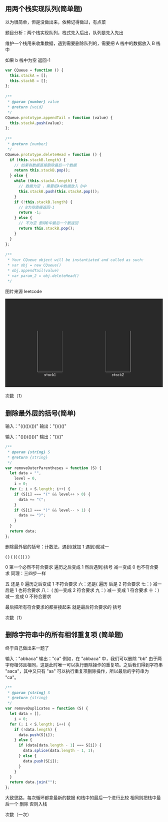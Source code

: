 ## 用两个栈实现队列(简单题)

以为很简单，但是没做出来，依稀记得做过，有点菜

题目分析：两个栈实现队列，栈式先入后出，队列是先入先出

维护一个栈用来收集数据，遇到需要删除队列的，需要把 A 栈中的数据放入 B 栈中

如果 b 栈中为空 返回-1

```js
var CQueue = function () {
  this.stackA = [];
  this.stackB = [];
};

/**
 * @param {number} value
 * @return {void}
 */
CQueue.prototype.appendTail = function (value) {
  this.stackA.push(value);
};

/**
 * @return {number}
 */
CQueue.prototype.deleteHead = function () {
  if (this.stackB.length) {
    // 如果有数据直接删除最后一个数据
    return this.stackB.pop();
  } else {
    while (this.stackA.length) {
      // 数据为空 ，需要把A中数据放入 B中
      this.stackB.push(this.stackA.pop());
    }
    if (!this.stackB.length) {
      // B为空直接返回-1
      return -1;
    } else {
      // 不为空 删除B中最后一个数返回
      return this.stackB.pop();
    }
  }
};

/**
 * Your CQueue object will be instantiated and called as such:
 * var obj = new CQueue()
 * obj.appendTail(value)
 * var param_2 = obj.deleteHead()
 */
```

图片来源 leetcode

![](img/stack_01.gif)

次数（1）

## 删除最外层的括号(简单)

输入："(()())(())"
输出："()()()"

输入："()()(()())"
输出："()()"

```js
/**
 * @param {string} S
 * @return {string}
 */
var removeOuterParentheses = function (S) {
  let data = "",
    level = 0,
    i = 0;
  for (; i < S.length; i++) {
    if (S[i] === "(" && level++ > 0) {
      data += "(";
    }
    if (S[i] === ")" && level-- > 1) {
      data += ")";
    }
  }
  return data;
};
```

删除最外层的括号：计数法，遇到(就加 1 遇到)就减一

( ) ( )( ( )( ) )

0 第一个必然不符合要求 遍历之后变成 1
然后遇到)括号 减一变成 0 也不符合要求
同理：三四步一样

五 还是 0 遍历之后变成 1 不符合要求
六：还是( 遍历 后是 2 符合要求
七：) 减一 后是 1 也符合要求
八： ( 加一变成 2 符合要求
九：) 减一 变成 1 符合要求
十：)减一 变成 0 不符合要求

最后把所有符合要求的都拼接起来 就是最后符合要求的 括号

次数（1）

## 删除字符串中的所有相邻重复项 (简单题)

终于自己做出来一题了

输入："abbaca"
输出："ca"
例如，在 "abbaca" 中，我们可以删除 "bb" 由于两字母相邻且相同，这是此时唯一可以执行删除操作的重复项。之后我们得到字符串 "aaca"，其中又只有 "aa" 可以执行重复项删除操作，所以最后的字符串为 "ca"。

```js
/**
 * @param {string} S
 * @return {string}
 */
var removeDuplicates = function (S) {
  let data = [],
    i = 0;
  for (; i < S.length; i++) {
    if (!data.length) {
      data.push(S[i]);
    } else {
      if (data[data.length - 1] === S[i]) {
        data.splice(data.length - 1, 1);
      } else {
        data.push(S[i]);
      }
    }
  }
  return data.join("");
};
```

大致思路，每次循环都拿最新的数据 和栈中的最后一个进行比较 相同则把栈中最后一个 删除 否则入栈

次数（一次）
